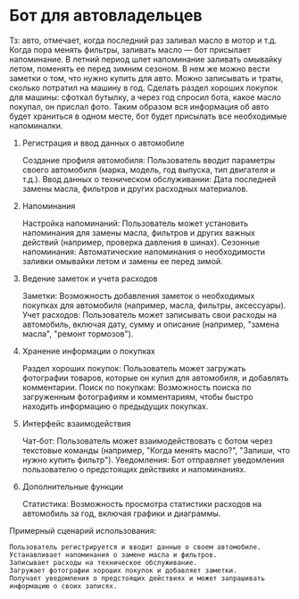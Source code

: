 # Бот для автовладельцев
Тз:
	авто, отмечает, когда последний раз заливал масло в мотор и т.д. Когда пора
	менять фильтры, заливать масло — бот присылает напоминание. В летний
	период шлет напоминание заливать омывайку летом, поменять ее перед
	зимним сезоном. В нем же можно вести заметки о том, что нужно купить для
	авто. Можно записывать и траты, сколько потратил на машину в год. Сделать
	раздел хороших покупок для машины: сфоткал бутылку, а через год спросил
	бота, какое масло покупал, он прислал фото. Таким образом вся информация
	об авто будет храниться в одном месте, бот будет присылать все необходимые
	напоминалки.


1. Регистрация и ввод данных о автомобиле

	Создание профиля автомобиля: Пользователь вводит параметры своего автомобиля (марка, модель, год выпуска, тип двигателя и т.д.).
	Ввод данных о техническом обслуживании: Дата последней замены масла, фильтров и других расходных материалов.

2. Напоминания

    Настройка напоминаний: Пользователь может установить напоминания для замены масла, фильтров и других важных действий (например, проверка давления в шинах).
    Сезонные напоминания: Автоматические напоминания о необходимости заливки омывайки летом и замены ее перед зимой.

3. Ведение заметок и учета расходов

    Заметки: Возможность добавления заметок о необходимых покупках для автомобиля (например, масла, фильтры, аксессуары).
    Учет расходов: Пользователь может записывать свои расходы на автомобиль, включая дату, сумму и описание (например, "замена масла", "ремонт тормозов").

4. Хранение информации о покупках

    Раздел хороших покупок: Пользователь может загружать фотографии товаров, которые он купил для автомобиля, и добавлять комментарии.
    Поиск по покупкам: Возможность поиска по загруженным фотографиям и комментариям, чтобы быстро находить информацию о предыдущих покупках.

5. Интерфейс взаимодействия

    Чат-бот: Пользователь может взаимодействовать с ботом через текстовые команды (например, "Когда менять масло?", "Запиши, что нужно купить фильтр").
    Уведомления: Бот отправляет уведомления пользователю о предстоящих действиях и напоминаниях.

6. Дополнительные функции

    Статистика: Возможность просмотра статистики расходов на автомобиль за год, включая графики и диаграммы.
	

Примерный сценарий использования:

    Пользователь регистрируется и вводит данные о своем автомобиле.
    Устанавливает напоминания о замене масла и фильтров.
    Записывает расходы на техническое обслуживание.
    Загружает фотографии хороших покупок и добавляет заметки.
    Получает уведомления о предстоящих действиях и может запрашивать информацию о своих записях.

